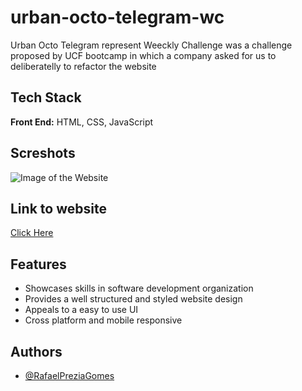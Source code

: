 
# urban-octo-telegram-wc

Urban Octo Telegram represent Weeckly Challenge was a challenge proposed by UCF bootcamp in which a company asked for us to deliberatelly to refactor the website

## Tech Stack

**Front End:** HTML, CSS, JavaScript

## Screshots

![Image of the Website](https://user-images.githubusercontent.com/60278396/171957368-b65113b4-b8ff-4e0f-ad05-429b4ea7fa72.png)

## Link to website
[Click Here](https://rafaelpreziagomes.github.io/urban-octo-telegram-wc)

## Features

- Showcases skills in software development organization
- Provides a well structured and styled website design
- Appeals to a easy to use UI
- Cross platform and mobile responsive

## Authors

- [@RafaelPreziaGomes](https://github.com/RafaelPreziaGomes)

